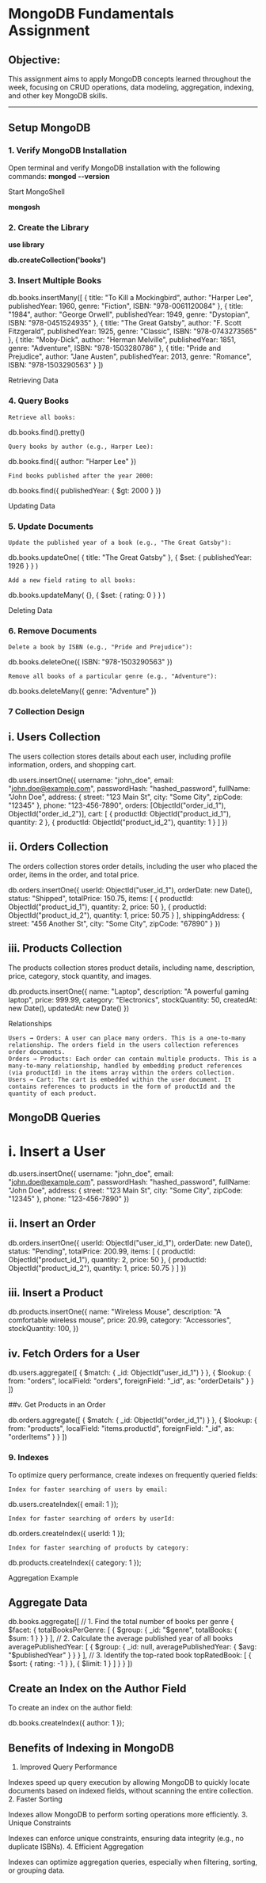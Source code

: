 # MongoDB Fundamentals Assignment

## Objective:
This assignment aims to apply MongoDB concepts learned throughout the week, focusing on CRUD operations, data modeling, aggregation, indexing, and other key MongoDB skills.

---

## Setup MongoDB

### 1. Verify MongoDB Installation
Open terminal and verify MongoDB installation with the following commands:
**mongod --version**

Start MongoShell

**mongosh**

### 2. Create the Library

**use library**

**db.createCollection('books')**

### 3. Insert Multiple Books

db.books.insertMany([
  {
    title: "To Kill a Mockingbird",
    author: "Harper Lee",
    publishedYear: 1960,
    genre: "Fiction",
    ISBN: "978-0061120084"
  },
  {
    title: "1984",
    author: "George Orwell",
    publishedYear: 1949,
    genre: "Dystopian",
    ISBN: "978-0451524935"
  },
  {
    title: "The Great Gatsby",
    author: "F. Scott Fitzgerald",
    publishedYear: 1925,
    genre: "Classic",
    ISBN: "978-0743273565"
  },
  {
    title: "Moby-Dick",
    author: "Herman Melville",
    publishedYear: 1851,
    genre: "Adventure",
    ISBN: "978-1503280786"
  },
  {
    title: "Pride and Prejudice",
    author: "Jane Austen",
    publishedYear: 2013,
    genre: "Romance",
    ISBN: "978-1503290563"
  }
])

Retrieving Data
### 4. Query Books

    Retrieve all books:

db.books.find().pretty()

    Query books by author (e.g., Harper Lee):

db.books.find({ author: "Harper Lee" })

    Find books published after the year 2000:

db.books.find({ publishedYear: { $gt: 2000 } })

Updating Data
### 5. Update Documents

    Update the published year of a book (e.g., "The Great Gatsby"):

db.books.updateOne(
  { title: "The Great Gatsby" },
  { $set: { publishedYear: 1926 } }
)

    Add a new field rating to all books:

db.books.updateMany(
  {},
  { $set: { rating: 0 } }
)

Deleting Data
### 6. Remove Documents

    Delete a book by ISBN (e.g., "Pride and Prejudice"):

db.books.deleteOne({ ISBN: "978-1503290563" })

    Remove all books of a particular genre (e.g., "Adventure"):

db.books.deleteMany({ genre: "Adventure" })

### 7 Collection Design
## i. Users Collection

The users collection stores details about each user, including profile information, orders, and shopping cart.

db.users.insertOne({
  username: "john_doe",
  email: "john.doe@example.com",
  passwordHash: "hashed_password",
  fullName: "John Doe",
  address: {
    street: "123 Main St",
    city: "Some City",
    zipCode: "12345"
  },
  phone: "123-456-7890",
  orders: [ObjectId("order_id_1"), ObjectId("order_id_2")],
  cart: [
    { productId: ObjectId("product_id_1"), quantity: 2 },
    { productId: ObjectId("product_id_2"), quantity: 1 }
  ]
})

## ii. Orders Collection

The orders collection stores order details, including the user who placed the order, items in the order, and total price.

db.orders.insertOne({
  userId: ObjectId("user_id_1"),
  orderDate: new Date(),
  status: "Shipped",
  totalPrice: 150.75,
  items: [
    { productId: ObjectId("product_id_1"), quantity: 2, price: 50 },
    { productId: ObjectId("product_id_2"), quantity: 1, price: 50.75 }
  ],
  shippingAddress: {
    street: "456 Another St",
    city: "Some City",
    zipCode: "67890"
  }
})

## iii. Products Collection

The products collection stores product details, including name, description, price, category, stock quantity, and images.

db.products.insertOne({
  name: "Laptop",
  description: "A powerful gaming laptop",
  price: 999.99,
  category: "Electronics",
  stockQuantity: 50,
  createdAt: new Date(),
  updatedAt: new Date()
})

Relationships

    Users → Orders: A user can place many orders. This is a one-to-many relationship. The orders field in the users collection references order documents.
    Orders → Products: Each order can contain multiple products. This is a many-to-many relationship, handled by embedding product references (via productId) in the items array within the orders collection.
    Users → Cart: The cart is embedded within the user document. It contains references to products in the form of productId and the quantity of each product.

## MongoDB Queries
# i.  Insert a User

db.users.insertOne({
  username: "john_doe",
  email: "john.doe@example.com",
  passwordHash: "hashed_password",
  fullName: "John Doe",
  address: {
    street: "123 Main St",
    city: "Some City",
    zipCode: "12345"
  },
  phone: "123-456-7890"
})

## ii. Insert an Order

db.orders.insertOne({
  userId: ObjectId("user_id_1"),
  orderDate: new Date(),
  status: "Pending",
  totalPrice: 200.99,
  items: [
    { productId: ObjectId("product_id_1"), quantity: 2, price: 50 },
    { productId: ObjectId("product_id_2"), quantity: 1, price: 50.75 }
  ]
})

## iii. Insert a Product

db.products.insertOne({
  name: "Wireless Mouse",
  description: "A comfortable wireless mouse",
  price: 20.99,
  category: "Accessories",
  stockQuantity: 100,
})

## iv. Fetch Orders for a User

db.users.aggregate([
  {
    $match: { _id: ObjectId("user_id_1") }
  },
  {
    $lookup: {
      from: "orders",
      localField: "orders",
      foreignField: "_id",
      as: "orderDetails"
    }
  }
])

##v. Get Products in an Order

db.orders.aggregate([
  {
    $match: { _id: ObjectId("order_id_1") }
  },
  {
    $lookup: {
      from: "products",
      localField: "items.productId",
      foreignField: "_id",
      as: "orderItems"
    }
  }
])

### 9. Indexes

To optimize query performance, create indexes on frequently queried fields:

    Index for faster searching of users by email:

db.users.createIndex({ email: 1 });

    Index for faster searching of orders by userId:

db.orders.createIndex({ userId: 1 });

    Index for faster searching of products by category:

db.products.createIndex({ category: 1 });

Aggregation Example
## Aggregate Data

db.books.aggregate([
  // 1. Find the total number of books per genre
  {
    $facet: {
      totalBooksPerGenre: [
        {
          $group: {
            _id: "$genre",
            totalBooks: { $sum: 1 }
          }
        }
      ],
      // 2. Calculate the average published year of all books
      averagePublishedYear: [
        {
          $group: {
            _id: null,
            averagePublishedYear: { $avg: "$publishedYear" }
          }
        }
      ],
      // 3. Identify the top-rated book
      topRatedBook: [
        {
          $sort: { rating: -1 }
        },
        {
          $limit: 1
        }
      ]
    }
  }
])

## Create an Index on the Author Field

To create an index on the author field:

db.books.createIndex({ author: 1 });

## Benefits of Indexing in MongoDB
1. Improved Query Performance

Indexes speed up query execution by allowing MongoDB to quickly locate documents based on indexed fields, without scanning the entire collection.
2. Faster Sorting

Indexes allow MongoDB to perform sorting operations more efficiently.
3. Unique Constraints

Indexes can enforce unique constraints, ensuring data integrity (e.g., no duplicate ISBNs).
4. Efficient Aggregation

Indexes can optimize aggregation queries, especially when filtering, sorting, or grouping data.
